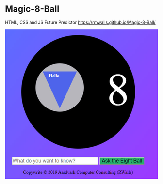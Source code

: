 # Magic-8-Ball
HTML, CSS and JS Future Predictor
https://rmwalls.github.io/Magic-8-Ball/

<img src="/images/8ball_screen1.jpg" alt="application screenshot">
